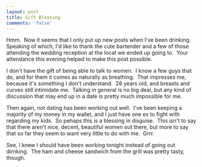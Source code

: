 ```yaml
---
layout: post
title: Gift Blessing
comments: 'false'
---
```

<p>Hmm.  Now it seems that I only put up new posts when I've been drinking.  Speaking of which, I'd like to thank the cute bartender and a few of those attending the wedding reception at the locat we ended up going to.  Your attendance this evening helped to make this post possible.</p>
<p>I don't have the gift of being able to talk to women.  I know a few guys that do, and for them it comes as naturally as breathing.  That impresses me, because it's something I don't understand.  28 years old, and breasts and curves still intimidate me.  Talking in general is no big deal, but any kind of discussion that may end up in a date is pretty much impossible for me.</p>
<p>Then again, not dating has been working out well.  I've been keeping a majority of my money in my wallet, and I just have one ex to fight with regarding my kids.  So pehaps this is a blessing in disguise.  This isn't to say that there aren't nice, decent, beautiful women out there, but more to say that so far they seem to want very little to do with me.  Grrr.</p>
<p>See, I knew I should have been working tonight instead of going out dirnking.  The ham and cheese sandwich from the grill was pretty tasty, though.</p>
